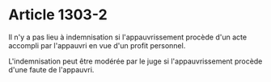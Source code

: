 # Article 1303-2

<p>Il n'y a pas lieu à indemnisation si l'appauvrissement procède d'un acte accompli par l'appauvri en vue d'un profit personnel.</p><p>L'indemnisation peut être modérée par le juge si l'appauvrissement procède d'une faute de l'appauvri.</p>
